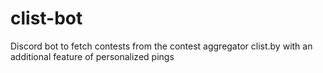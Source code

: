 # clist-bot
Discord bot to fetch contests from the contest aggregator clist.by with an additional feature of personalized pings 
